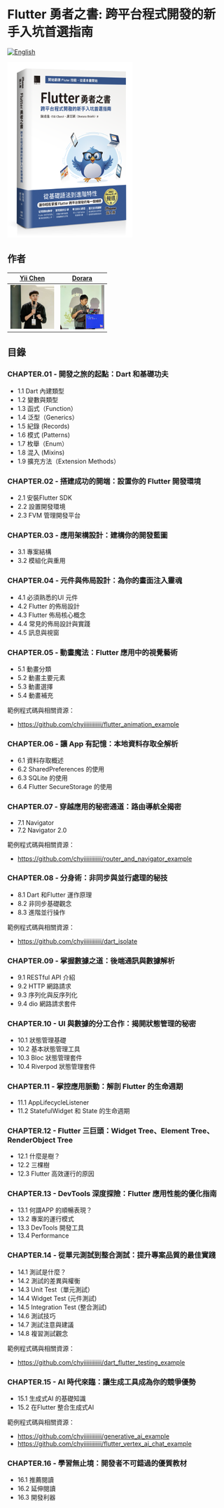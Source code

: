 # Flutter 勇者之書: 跨平台程式開發的新手入坑首選指南

[![English](https://img.shields.io/badge/README-English-blue)](README_en.md)

<img src='./images/cover.png' height="400px">

## 作者

[Yii Chen](https://github.com/chyiiiiiiiiiiii)           | [Dorara]()
:-------------------------:|:-------------------------:|
<img src="./images/yii.jpg" width=100 />  |  <img src="./images/dorara.jpg" width=100 />

## 目錄

### CHAPTER.01 - 開發之旅的起點：Dart 和基礎功夫

- 1.1 Dart 內建類型
- 1.2 變數與類型
- 1.3 函式（Function）
- 1.4 泛型（Generics）
- 1.5 紀錄 (Records)
- 1.6 模式 (Patterns)
- 1.7 枚舉（Enum）
- 1.8 混入 (Mixins)
- 1.9 擴充方法（Extension Methods）

### CHAPTER.02 - 搭建成功的開端：設置你的 Flutter 開發環境

- 2.1 安裝Flutter SDK
- 2.2 設置開發環境
- 2.3 FVM 管理開發平台

### CHAPTER.03 - 應用架構設計：建構你的開發藍圖

- 3.1 專案結構
- 3.2 模組化與重用

### CHAPTER.04 - 元件與佈局設計：為你的畫面注入靈魂

- 4.1 必須熟悉的UI 元件
- 4.2 Flutter 的佈局設計
- 4.3 Flutter 佈局核心概念
- 4.4 常見的佈局設計與實踐
- 4.5 訊息與視窗

### CHAPTER.05 - 動畫魔法：Flutter 應用中的視覺藝術

- 5.1 動畫分類
- 5.2 動畫主要元素
- 5.3 動畫選擇
- 5.4 動畫補充

範例程式碼與相關資源：
- https://github.com/chyiiiiiiiiiiii/flutter_animation_example

### CHAPTER.06 - 讓 App 有記憶：本地資料存取全解析

- 6.1 資料存取概述
- 6.2 SharedPreferences 的使用
- 6.3 SQLite 的使用
- 6.4 Flutter SecureStorage 的使用

### CHAPTER.07 - 穿越應用的秘密通道：路由導航全揭密
- 7.1 Navigator
- 7.2 Navigator 2.0

範例程式碼與相關資源：
- https://github.com/chyiiiiiiiiiiii/router_and_navigator_example

### CHAPTER.08 - 分身術：非同步與並行處理的秘技
- 8.1 Dart 和Flutter 運作原理
- 8.2 非同步基礎觀念
- 8.3 進階並行操作

範例程式碼與相關資源：
- https://github.com/chyiiiiiiiiiiii/dart_isolate

### CHAPTER.09 - 掌握數據之道：後端通訊與數據解析

- 9.1 RESTful API 介紹
- 9.2 HTTP 網路請求
- 9.3 序列化與反序列化
- 9.4 dio 網路請求套件

### CHAPTER.10 - UI 與數據的分工合作：揭開狀態管理的秘密

- 10.1 狀態管理基礎
- 10.2 基本狀態管理工具
- 10.3 Bloc 狀態管理套件
- 10.4 Riverpod 狀態管理套件

### CHAPTER.11 - 掌控應用脈動：解剖 Flutter 的生命週期

- 11.1 AppLifecycleListener
- 11.2 StatefulWidget 和 State 的生命週期

### CHAPTER.12 - Flutter 三巨頭：Widget Tree、Element Tree、RenderObject Tree

- 12.1 什麼是樹？
- 12.2 三棵樹
- 12.3 Flutter 高效運行的原因

### CHAPTER.13 - DevTools 深度探險：Flutter 應用性能的優化指南

- 13.1 何謂APP 的順暢表現？
- 13.2 專案的運行模式
- 13.3 DevTools 開發工具
- 13.4 Performance

### CHAPTER.14 - 從單元測試到整合測試：提升專案品質的最佳實踐

- 14.1 測試是什麼？
- 14.2 測試的差異與權衡
- 14.3 Unit Test（單元測試）
- 14.4 Widget Test (元件測試)
- 14.5 Integration Test (整合測試)
- 14.6 測試技巧
- 14.7 測試注意與建議
- 14.8 複習測試觀念

範例程式碼與相關資源：
- https://github.com/chyiiiiiiiiiiii/dart_flutter_testing_example

### CHAPTER.15 - AI 時代來臨：讓生成工具成為你的競爭優勢

- 15.1 生成式AI 的基礎知識
- 15.2 在Flutter 整合生成式AI

範例程式碼與相關資源：
- https://github.com/chyiiiiiiiiiiii/generative_ai_example
- https://github.com/chyiiiiiiiiiiii/flutter_vertex_ai_chat_example

### CHAPTER.16 - 學習無止境：開發者不可錯過的優質教材

- 16.1 推薦閱讀
- 16.2 延伸閱讀
- 16.3 開發利器
